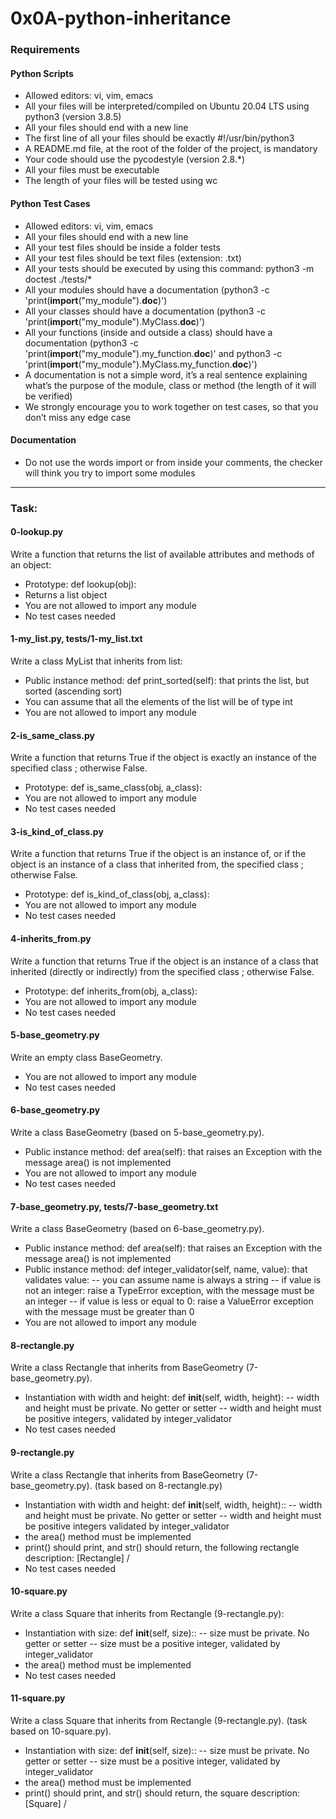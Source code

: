 # 0x0A-python-inheritance

### Requirements

#### Python Scripts
- Allowed editors: vi, vim, emacs
- All your files will be interpreted/compiled on Ubuntu 20.04 LTS using python3 (version 3.8.5)
- All your files should end with a new line
- The first line of all your files should be exactly #!/usr/bin/python3
- A README.md file, at the root of the folder of the project, is mandatory
- Your code should use the pycodestyle (version 2.8.*)
- All your files must be executable
- The length of your files will be tested using wc

#### Python Test Cases
- Allowed editors: vi, vim, emacs
- All your files should end with a new line
- All your test files should be inside a folder tests
- All your test files should be text files (extension: .txt)
- All your tests should be executed by using this command: python3 -m doctest ./tests/*
- All your modules should have a documentation (python3 -c 'print(__import__("my_module").__doc__)')
- All your classes should have a documentation (python3 -c 'print(__import__("my_module").MyClass.__doc__)')
- All your functions (inside and outside a class) should have a documentation (python3 -c 'print(__import__("my_module").my_function.__doc__)' and python3 -c 'print(__import__("my_module").MyClass.my_function.__doc__)')
- A documentation is not a simple word, it’s a real sentence explaining what’s the purpose of the module, class or method (the length of it will be verified)
- We strongly encourage you to work together on test cases, so that you don’t miss any edge case

#### Documentation
- Do not use the words import or from inside your comments, the checker will think you try to import some modules

---

### Task:

#### 0-lookup.py
Write a function that returns the list of available attributes and methods of an object:

- Prototype: def lookup(obj):
- Returns a list object
- You are not allowed to import any module
- No test cases needed

#### 1-my_list.py, tests/1-my_list.txt
Write a class MyList that inherits from list:

- Public instance method: def print_sorted(self): that prints the list, but sorted (ascending sort)
- You can assume that all the elements of the list will be of type int
- You are not allowed to import any module

#### 2-is_same_class.py
Write a function that returns True if the object is exactly an instance of the specified class ; otherwise False.

- Prototype: def is_same_class(obj, a_class):
- You are not allowed to import any module
- No test cases needed

#### 3-is_kind_of_class.py
Write a function that returns True if the object is an instance of, or if the object is an instance of a class that inherited from, the specified class ; otherwise False.

- Prototype: def is_kind_of_class(obj, a_class):
- You are not allowed to import any module
- No test cases needed

#### 4-inherits_from.py
Write a function that returns True if the object is an instance of a class that inherited (directly or indirectly) from the specified class ; otherwise False.

- Prototype: def inherits_from(obj, a_class):
- You are not allowed to import any module
- No test cases needed

#### 5-base_geometry.py
Write an empty class BaseGeometry.

- You are not allowed to import any module
- No test cases needed

#### 6-base_geometry.py
Write a class BaseGeometry (based on 5-base_geometry.py).

- Public instance method: def area(self): that raises an Exception with the message area() is not implemented
- You are not allowed to import any module
- No test cases needed

#### 7-base_geometry.py, tests/7-base_geometry.txt
Write a class BaseGeometry (based on 6-base_geometry.py).

- Public instance method: def area(self): that raises an Exception with the message area() is not implemented
- Public instance method: def integer_validator(self, name, value): that validates value:
-- you can assume name is always a string
-- if value is not an integer: raise a TypeError exception, with the message <name> must be an integer
-- if value is less or equal to 0: raise a ValueError exception with the message <name> must be greater than 0
- You are not allowed to import any module

#### 8-rectangle.py
Write a class Rectangle that inherits from BaseGeometry (7-base_geometry.py).

- Instantiation with width and height: def __init__(self, width, height):
-- width and height must be private. No getter or setter
-- width and height must be positive integers, validated by integer_validator
- No test cases needed

#### 9-rectangle.py
Write a class Rectangle that inherits from BaseGeometry (7-base_geometry.py). (task based on 8-rectangle.py)

- Instantiation with width and height: def __init__(self, width, height)::
-- width and height must be private. No getter or setter
-- width and height must be positive integers validated by integer_validator
- the area() method must be implemented
- print() should print, and str() should return, the following rectangle description: [Rectangle] <width>/<height>
- No test cases needed

#### 10-square.py
Write a class Square that inherits from Rectangle (9-rectangle.py):

- Instantiation with size: def __init__(self, size)::
-- size must be private. No getter or setter
-- size must be a positive integer, validated by integer_validator
- the area() method must be implemented
- No test cases needed

#### 11-square.py
Write a class Square that inherits from Rectangle (9-rectangle.py). (task based on 10-square.py).

- Instantiation with size: def __init__(self, size)::
-- size must be private. No getter or setter
-- size must be a positive integer, validated by integer_validator
- the area() method must be implemented
- print() should print, and str() should return, the square description: [Square] <width>/<height>
